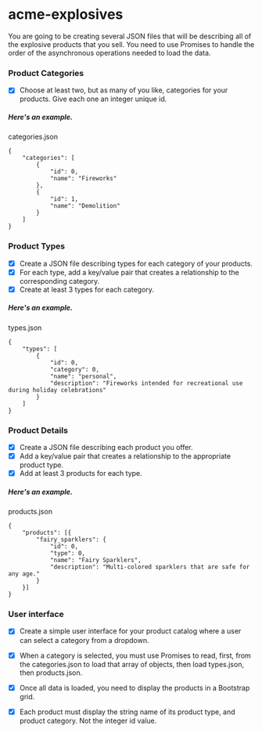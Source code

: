 # acme-explosives
You are going to be creating several JSON files that will be describing all of the explosive products that you sell. You need to use Promises to handle the order of the asynchronous operations needed to load the data.

### Product Categories

- [x] Choose at least two, but as many of you like, categories for your products. Give each one an integer unique id.

##### Here's an example.

categories.json

```
{
    "categories": [
        {
            "id": 0,
            "name": "Fireworks"
        },
        {
            "id": 1,
            "name": "Demolition"
        }
    ]
}
```

### Product Types

- [x] Create a JSON file describing types for each category of your products. 
- [x] For each type, add a key/value pair that creates a relationship to the corresponding category. 
- [x] Create at least 3 types for each category.

##### Here's an example.

types.json
```
{
    "types": [
        {
            "id": 0,
            "category": 0,
            "name": "personal",
            "description": "Fireworks intended for recreational use during holiday celebrations"
        }
    ]
}
```

### Product Details

- [x] Create a JSON file describing each product you offer. 
- [x] Add a key/value pair that creates a relationship to the appropriate product type. 
- [x] Add at least 3 products for each type.

##### Here's an example.

products.json
```
{
    "products": [{
        "fairy_sparklers": {
            "id": 0,
            "type": 0,
            "name": "Fairy Sparklers",
            "description": "Multi-colored sparklers that are safe for any age."
        }
    }]
}
```

### User interface

- [x] Create a simple user interface for your product catalog where a user can select a category from a dropdown. 
- [x] When a category is selected, you must use Promises to read, first, from the categories.json to load that array of objects, then load types.json, then products.json.
- [x] Once all data is loaded, you need to display the products in a Bootstrap grid. 
- [x] Each product must display the string name of its product type, and product category. Not the integer id value.

